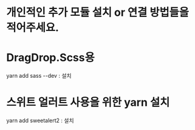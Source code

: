 # 개인적인 추가 모듈 설치 or 연결 방법들을 적어주세요.

# DragDrop.Scss용 
yarn add sass --dev : 설치
# 스위트 얼러트 사용을 위한 yarn 설치
yarn add sweetalert2 : 설치